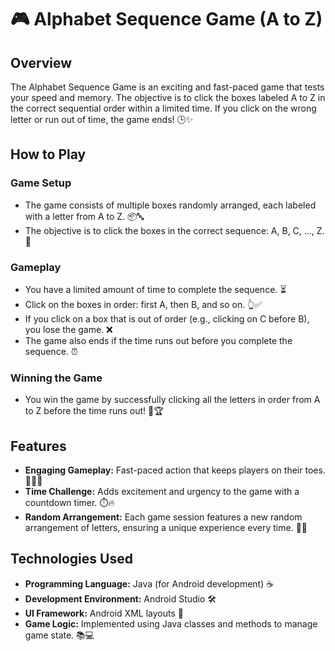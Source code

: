 # 🎮 Alphabet Sequence Game (A to Z)

## Overview

The Alphabet Sequence Game is an exciting and fast-paced game that tests your speed and memory. The objective is to click the boxes labeled A to Z in the correct sequential order within a limited time. If you click on the wrong letter or run out of time, the game ends! 🕒✨

## How to Play

### Game Setup
- The game consists of multiple boxes randomly arranged, each labeled with a letter from A to Z. 📦🔤
- The objective is to click the boxes in the correct sequence: A, B, C, ..., Z. 🔄

### Gameplay
- You have a limited amount of time to complete the sequence. ⏳
- Click on the boxes in order: first A, then B, and so on. 👆✅
- If you click on a box that is out of order (e.g., clicking on C before B), you lose the game. ❌
- The game also ends if the time runs out before you complete the sequence. ⏰

### Winning the Game
- You win the game by successfully clicking all the letters in order from A to Z before the time runs out! 🎉🏆

## Features

- **Engaging Gameplay:** Fast-paced action that keeps players on their toes. 🏃‍♂️💨
- **Time Challenge:** Adds excitement and urgency to the game with a countdown timer. ⏱️🔥
- **Random Arrangement:** Each game session features a new random arrangement of letters, ensuring a unique experience every time. 🔀🔤

## Technologies Used

- **Programming Language:** Java (for Android development) ☕
- **Development Environment:** Android Studio 🛠️
- **UI Framework:** Android XML layouts 📐
- **Game Logic:** Implemented using Java classes and methods to manage game state. 📚💻

